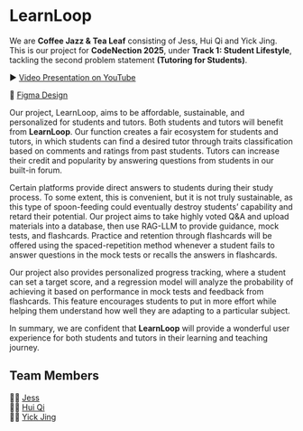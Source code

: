 # LearnLoop
 
We are **Coffee Jazz & Tea Leaf** consisting of Jess, Hui Qi and Yick Jing. This is our project for **CodeNection 2025**, under **Track 1: Student Lifestyle**, tackling the second problem statement **(Tutoring for Students)**.

▶️ [Video Presentation on YouTube](https://youtu.be/dsXM6pQ2U2Q)

🎨 [Figma Design](https://www.figma.com/proto/VfCMI0EnhcYqZ45HzrEudX/LearnLoop?node-id=0-1&t=lgLoKbB6BEYiUPgH-1)

Our project, LearnLoop, aims to be affordable, sustainable, and personalized for students and tutors. Both students and tutors will benefit from **LearnLoop**. Our function creates a fair ecosystem for students and tutors, in which students can find a desired tutor through traits classification based on comments and ratings from past students. Tutors can increase their credit and popularity by answering questions from students in our built-in forum.

Certain platforms provide direct answers to students during their study process. To some extent, this is convenient, but it is not truly sustainable, as this type of spoon-feeding could eventually destroy students’ capability and retard their potential. Our project aims to take highly voted Q&A and upload materials into a database, then use RAG-LLM to provide guidance, mock tests, and flashcards. Practice and retention through flashcards will be offered using the spaced-repetition method whenever a student fails to answer questions in the mock tests or recalls the answers in flashcards.

Our project also provides personalized progress tracking, where a student can set a target score, and a regression model will analyze the probability of achieving it based on performance in mock tests and feedback from flashcards. This feature encourages students to put in more effort while helping them understand how well they are adapting to a particular subject.

In summary, we are confident that **LearnLoop** will provide a wonderful user experience for both students and tutors in their learning and teaching journey.

## Team Members
👩‍💻 [Jess](https://github.com/hojess02)  
👩‍💻 [Hui Qi](https://github.com/ahqi02)  
👨‍💻 [Yick Jing](https://github.com/then0424)  
